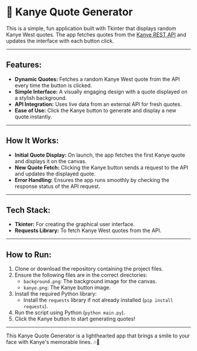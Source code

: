 # 🎤 Kanye Quote Generator

This is a simple, fun application built with Tkinter that displays random Kanye West quotes. The app fetches quotes from the [Kanye REST API](https://api.kanye.rest) and updates the interface with each button click.

---

## **Features:**
- **Dynamic Quotes:** Fetches a random Kanye West quote from the API every time the button is clicked.
- **Simple Interface:** A visually engaging design with a quote displayed on a stylish background.
- **API Integration:** Uses live data from an external API for fresh quotes.
- **Ease of Use:** Click the Kanye button to generate and display a new quote instantly.

---

## **How It Works:**
- **Initial Quote Display:** On launch, the app fetches the first Kanye quote and displays it on the canvas.
- **New Quote Fetch:** Clicking the Kanye button sends a request to the API and updates the displayed quote.
- **Error Handling:** Ensures the app runs smoothly by checking the response status of the API request.

---

## **Tech Stack:**
- **Tkinter:** For creating the graphical user interface.
- **Requests Library:** To fetch Kanye West quotes from the API.

---

## **How to Run:**
1. Clone or download the repository containing the project files.
2. Ensure the following files are in the correct directories:
   - `background.png`: The background image for the canvas.
   - `kanye.png`: The Kanye button image.
3. Install the required Python library:
   - Install the `requests` library if not already installed (`pip install requests`).
4. Run the script using Python (`python main.py`).
5. Click the Kanye button to start generating quotes!

---

This Kanye Quote Generator is a lighthearted app that brings a smile to your face with Kanye's memorable lines. 🎶💬
